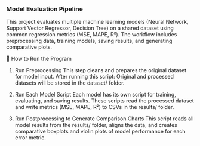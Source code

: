 ### Model Evaluation Pipeline
This project evaluates multiple machine learning models (Neural Network, Support Vector Regressor, Decision Tree) on a shared dataset using common regression metrics (MSE, MAPE, R²). The workflow includes preprocessing data, training models, saving results, and generating comparative plots.

🔧 How to Run the Program
1. Run Preprocessing
This step cleans and prepares the original dataset for model input. After running this script: 
Original and processed datasets will be stored in the dataset/ folder.

2. Run Each Model Script
Each model has its own script for training, evaluating, and saving results. These scripts read the processed dataset and write metrics (MSE, MAPE, R²) to CSVs in the results/ folder.

3. Run Postprocessing to Generate Comparison Charts
This script reads all model results from the results/ folder, aligns the data, and creates comparative boxplots and violin plots of model performance for each error metric.